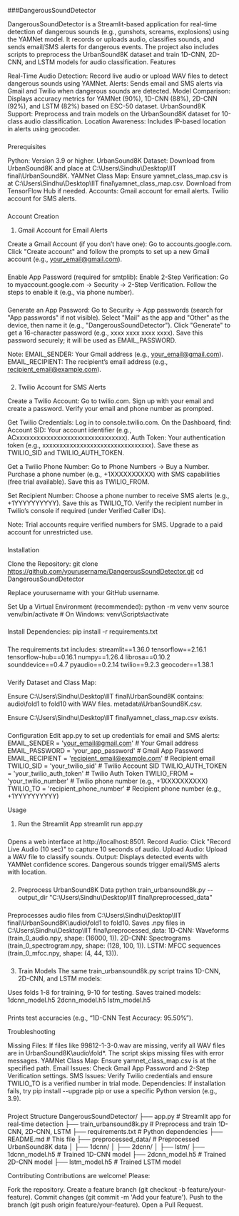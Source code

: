 ###DangerousSoundDetector

DangerousSoundDetector is a Streamlit-based application for real-time detection of dangerous sounds (e.g., gunshots, screams, explosions) using the YAMNet model. It records or uploads audio, classifies sounds, and sends email/SMS alerts for dangerous events. The project also includes scripts to preprocess the UrbanSound8K dataset and train 1D-CNN, 2D-CNN, and LSTM models for audio classification.
Features

Real-Time Audio Detection: Record live audio or upload WAV files to detect dangerous sounds using YAMNet.
Alerts: Sends email and SMS alerts via Gmail and Twilio when dangerous sounds are detected.
Model Comparison: Displays accuracy metrics for YAMNet (90%), 1D-CNN (88%), 2D-CNN (92%), and LSTM (82%) based on ESC-50 dataset.
UrbanSound8K Support: Preprocess and train models on the UrbanSound8K dataset for 10-class audio classification.
Location Awareness: Includes IP-based location in alerts using geocoder.

###
Prerequisites

Python: Version 3.9 or higher.
UrbanSound8K Dataset: Download from UrbanSound8K and place at C:\Users\Sindhu\Desktop\IIT final\UrbanSound8K.
YAMNet Class Map: Ensure yamnet_class_map.csv is at C:\Users\Sindhu\Desktop\IIT final\yamnet_class_map.csv. Download from TensorFlow Hub if needed.
Accounts:
Gmail account for email alerts.
Twilio account for SMS alerts.



###
Account Creation
1. Gmail Account for Email Alerts

Create a Gmail Account (if you don’t have one):
Go to accounts.google.com.
Click "Create account" and follow the prompts to set up a new Gmail account (e.g., your_email@gmail.com).


###
Enable App Password (required for smtplib):
Enable 2-Step Verification:
Go to myaccount.google.com → Security → 2-Step Verification.
Follow the steps to enable it (e.g., via phone number).


###
Generate an App Password:
Go to Security → App passwords (search for "App passwords" if not visible).
Select "Mail" as the app and "Other" as the device, then name it (e.g., "DangerousSoundDetector").
Click "Generate" to get a 16-character password (e.g., xxxx xxxx xxxx xxxx).
Save this password securely; it will be used as EMAIL_PASSWORD.




Note:
EMAIL_SENDER: Your Gmail address (e.g., your_email@gmail.com).
EMAIL_RECIPIENT: The recipient’s email address (e.g., recipient_email@example.com).



###
2. Twilio Account for SMS Alerts

Create a Twilio Account:
Go to twilio.com.
Sign up with your email and create a password.
Verify your email and phone number as prompted.


Get Twilio Credentials:
Log in to console.twilio.com.
On the Dashboard, find:
Account SID: Your account identifier (e.g., ACxxxxxxxxxxxxxxxxxxxxxxxxxxxxxxxx).
Auth Token: Your authentication token (e.g., xxxxxxxxxxxxxxxxxxxxxxxxxxxxxxxx).
Save these as TWILIO_SID and TWILIO_AUTH_TOKEN.

Get a Twilio Phone Number:
Go to Phone Numbers → Buy a Number.
Purchase a phone number (e.g., +1XXXXXXXXXX) with SMS capabilities (free trial available).
Save this as TWILIO_FROM.

Set Recipient Number:
Choose a phone number to receive SMS alerts (e.g., +1YYYYYYYYYY).
Save this as TWILIO_TO.
Verify the recipient number in Twilio’s console if required (under Verified Caller IDs).

Note: Trial accounts require verified numbers for SMS. Upgrade to a paid account for unrestricted use.

###
Installation

Clone the Repository:
git clone https://github.com/yourusername/DangerousSoundDetector.git
cd DangerousSoundDetector

Replace yourusername with your GitHub username.

Set Up a Virtual Environment (recommended):
python -m venv venv
source venv/bin/activate  # On Windows: venv\Scripts\activate

###
Install Dependencies:
pip install -r requirements.txt
###
The requirements.txt includes:
streamlit==1.36.0
tensorflow==2.16.1
tensorflow-hub==0.16.1
numpy==1.26.4
librosa==0.10.2
sounddevice==0.4.7
pyaudio==0.2.14
twilio==9.2.3
geocoder==1.38.1

###
Verify Dataset and Class Map:

Ensure C:\Users\Sindhu\Desktop\IIT final\UrbanSound8K contains:
audio\fold1 to fold10 with WAV files.
metadata\UrbanSound8K.csv.


Ensure C:\Users\Sindhu\Desktop\IIT final\yamnet_class_map.csv exists.

###
Configuration
Edit app.py to set up credentials for email and SMS alerts:
EMAIL_SENDER = 'your_email@gmail.com'  # Your Gmail address
EMAIL_PASSWORD = 'your_app_password'   # Gmail App Password
EMAIL_RECIPIENT = 'recipient_email@example.com'  # Recipient email
TWILIO_SID = 'your_twilio_sid'        # Twilio Account SID
TWILIO_AUTH_TOKEN = 'your_twilio_auth_token'  # Twilio Auth Token
TWILIO_FROM = 'your_twilio_number'    # Twilio phone number (e.g., +1XXXXXXXXXX)
TWILIO_TO = 'recipient_phone_number'  # Recipient phone number (e.g., +1YYYYYYYYYY)

Usage
1. Run the Streamlit App
streamlit run app.py

###
Opens a web interface at http://localhost:8501.
Record Audio: Click "Record Live Audio (10 sec)" to capture 10 seconds of audio.
Upload Audio: Upload a WAV file to classify sounds.
Output: Displays detected events with YAMNet confidence scores. Dangerous sounds trigger email/SMS alerts with location.


###
2. Preprocess UrbanSound8K Data
python train_urbansound8k.py --output_dir "C:\Users\Sindhu\Desktop\IIT final\preprocessed_data"

###
Preprocesses audio files from C:\Users\Sindhu\Desktop\IIT final\UrbanSound8K\audio\fold1 to fold10.
Saves .npy files in C:\Users\Sindhu\Desktop\IIT final\preprocessed_data:
1D-CNN: Waveforms (train_0_audio.npy, shape: (16000, 1)).
2D-CNN: Spectrograms (train_0_spectrogram.npy, shape: (128, 100, 1)).
LSTM: MFCC sequences (train_0_mfcc.npy, shape: (4, 44, 13)).
###
3. Train Models
The same train_urbansound8k.py script trains 1D-CNN, 2D-CNN, and LSTM models:

Uses folds 1-8 for training, 9-10 for testing.
Saves trained models:
1dcnn_model.h5
2dcnn_model.h5
lstm_model.h5

###
Prints test accuracies (e.g., “1D-CNN Test Accuracy: 95.50%”).

Troubleshooting

Missing Files: If files like 99812-1-3-0.wav are missing, verify all WAV files are in UrbanSound8K\audio\fold*. The script skips missing files with error messages.
YAMNet Class Map: Ensure yamnet_class_map.csv is at the specified path.
Email Issues: Check Gmail App Password and 2-Step Verification settings.
SMS Issues: Verify Twilio credentials and ensure TWILIO_TO is a verified number in trial mode.
Dependencies: If installation fails, try pip install --upgrade pip or use a specific Python version (e.g., 3.9).

###
Project Structure
DangerousSoundDetector/
├── app.py                  # Streamlit app for real-time detection
├── train_urbansound8k.py   # Preprocess and train 1D-CNN, 2D-CNN, LSTM
├── requirements.txt        # Python dependencies
├── README.md              # This file
├── preprocessed_data/      # Preprocessed UrbanSound8K data
│   ├── 1dcnn/
│   ├── 2dcnn/
│   ├── lstm/
├── 1dcnn_model.h5         # Trained 1D-CNN model
├── 2dcnn_model.h5         # Trained 2D-CNN model
├── lstm_model.h5          # Trained LSTM model

Contributing
Contributions are welcome! Please:

Fork the repository.
Create a feature branch (git checkout -b feature/your-feature).
Commit changes (git commit -m 'Add your feature').
Push to the branch (git push origin feature/your-feature).
Open a Pull Request.


